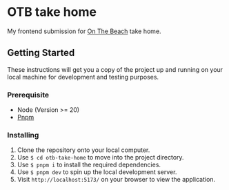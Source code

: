 # OTB take home

My frontend submission for [On The Beach](PROMPT.md) take home.

## Getting Started

These instructions will get you a copy of the project up and running on your local machine for development and testing purposes.

### Prerequisite

- Node (Version >= 20)
- [Pnpm](https://pnpm.io/installation#using-npm)

### Installing

1. Clone the repository onto your local computer.
1. Use `$ cd otb-take-home` to move into the project directory.
1. Use `$ pnpm i` to install the required dependencies.
1. Use `$ pnpm dev` to spin up the local development server.
1. Visit `http://localhost:5173/` on your browser to view the application.
